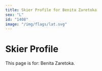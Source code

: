 ```yaml
---
title: Skier Profile for Benita Zaretoka
sex: "L"
id: "1408"
image: "/img/flags/lat.svg" 
---
```


# Skier Profile

This page is for: Benita Zaretoka.
    